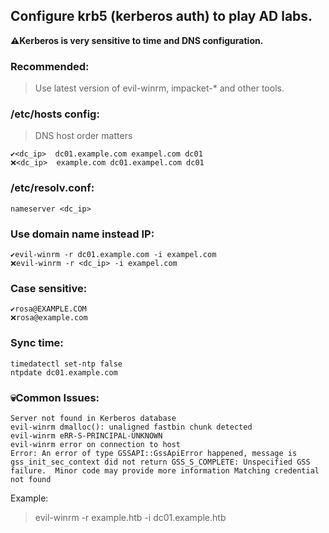 ## Configure krb5 (kerberos auth) to play AD labs.

  **⚠️Kerberos is very sensitive to time and DNS configuration.**


### Recommended:
  > Use latest version of evil-winrm, impacket-* and other tools.


### /etc/hosts config:
  > DNS host order matters

    ✔️<dc_ip>  dc01.example.com exampel.com dc01
    ❌<dc_ip>  example.com dc01.exampel.com dc01

### /etc/resolv.conf:
    nameserver <dc_ip>

### Use domain name instead IP:
    ✔️evil-winrm -r dc01.example.com -i exampel.com
    ❌evil-winrm -r <dc_ip> -i exampel.com
    
### Case sensitive:
    ✔️rosa@EXAMPLE.COM
    ❌rosa@example.com

### Sync time:
    timedatectl set-ntp false
    ntpdate dc01.example.com

### 💀Common Issues:
    Server not found in Kerberos database
    evil-winrm dmalloc(): unaligned fastbin chunk detected
    evil-winrm eRR-S-PRINCIPAL-UNKNOWN
    evil-winrm error on connection to host
    Error: An error of type GSSAPI::GssApiError happened, message is gss_init_sec_context did not return GSS_S_COMPLETE: Unspecified GSS failure.  Minor code may provide more information Matching credential not found

Example:
> evil-winrm -r example.htb -i dc01.example.htb
